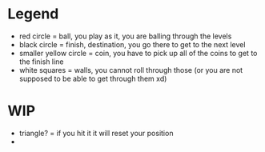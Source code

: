 # Legend
- red circle = ball, you play as it, you are balling through the levels
- black circle = finish, destination, you go there to get to the next level
- smaller yellow circle = coin, you have to pick up all of the coins to get to the finish line
- white squares = walls, you cannot roll through those (or you are not supposed to be able to get through them xd)

# WIP
- triangle? = if you hit it it will reset your position
- 